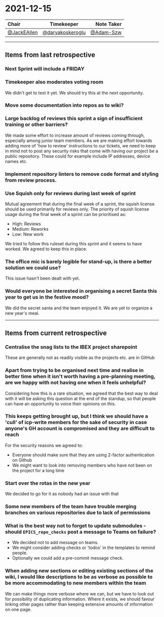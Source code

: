 # 2021-12-15

| Chair      | Timekeeper | Note Taker |
| :--------   | :---------: | ----------: |
| [@JackEAllen](https://github.com/JackEAllen) | [@daryakoskeroglu](https://github.com/daryakoskeroglu) | [@Adam-Szw](https://github.com/Adam-Szw) | 

--- 

## Items from last retrospective

### Next Sprint will include a FRIDAY

### Timekeeper also moderates voting room
We didn't get to test it yet. We should try this at the next opportunity.

### Move some documentation into repos as to wiki?

### Large backlog of reviews this sprint a sign of insufficient training or other barriers?
We made some effort to increase amount of reviews coming through, especially among junior team members.
As we are making effort towards adding more of 'how to review' instructions to our tickets, we need
to keep in mind not to post any security risks that come with having our project be a public repository. These
could for example include IP addresses, device names etc.

### Implement repository linters to remove code format and styling from review process.

###  Use Squish only for reviews during last week of sprint
Mutual agreement that during the final week of a sprint, the squish license should be used primarily for reviews only. The priority of squish license usage during the final week of a sprint can be prioritised as:
- High: Reviews
- Medium: Reworks
- Low: New work

We tried to follow this ruleset during this sprint and it seems to have worked. We agreed to keep this in place.

### The office mic is barely legible for stand-up, is there a better solution we could use?
This issue hasn't been dealt with yet.

### Would everyone be interested in organising a secret Santa this year to get us in the festive mood?
We did the secret santa and the team enjoyed it. We are yet to organize a new year's meal.

---

## Items from current retrospective

### Centralise the snag lists to the IBEX project sharepoint
These are generally not as readily visible as the projects etc. are in GitHub

### Apart from trying to be organised next time and realise in better time when it isn't worth having a pre-planning meeting, are we happy with not having one when it feels unhelpful?
Considering how this is a rare situation, we agreed that the best way to deal with it will be asking this question at the end of the standup, so that people can have an opportunity to voice their opinions on this.

### This keeps getting brought up, but I think we should have a 'cull' of icp-write members for the sake of security in case anyone's GH account is compromised and they are difficult to reach
For the security reasons we agreed to:
- Everyone should make sure that they are using 2-factor authentication on Github
- We might want to look into removing members who have not been on the project for a long time

### Start over the rotas in the new year
We decided to go for it as nobody had an issue with that

### Some new members of the team have trouble merging branches on various repositories due to lack of permissions

### What is the best way not to forget to update submodules - should `EPICS_repo_checks` post a message to Teams on failure?
- We decided not to add message on teams.
- We might consider adding checks or 'todos' in the templates to remind people.
- Optionally we could add a pre-commit message check.

### When adding new sections or editing existing sections of the wiki, I would like descriptions to be as verbose as possible to be more accommodating to new members within the team
We can make things more verbose where we can, but we have to look out for possibility of duplicating information. Where it exists, we should favour linking other pages rather than keeping extensive amounts of information on one page.